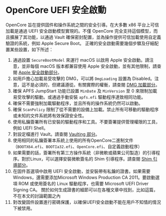 # OpenCore UEFI 安全啟動

OpenCore 旨在提供固件和操作系統之間的安全引導。在大多數 x86 平台上可信加載是通過 UEFI 安全啟動模型實現的。不僅 OpenCore 完全支持這個模型，而且擴展了其功能，以通過 Vault 確保密封配置，並為操作提供可信加載使用自定義驗證的系統，例如 Apple Secure Boot。 正確的安全啟動需要幾個步驟及仔細配置某些設置，如下所述：

1. 通過設置 `SecureBootModel` 來運行 macOS 以啟用 Apple 安全啟動。請注意，並非每個 macOS 版本都兼容使用 Apple 安全啟動，並有其他限制，請查閱 [Apple 安全啟動部分](macos/apple-secure-boot.md)。
2. 如用戶擔心加載易受攻擊的 DMG，可以將 `DmgLoading` 設置為 Disabled。注意，這不是必須的，但建議遵從。有關實際的權衡，請查閱 [DMG 加載部分](macos/dmg-loading.md)。
3. 確保 APFS JumpStart 功能已設置 `MinDate` 及 `MinVersion` 至 0 來限制加載易受攻擊的驅動。或通過手動安裝 `apfs.efi` 驅動程序達致相同功能。
4. 確保不需要強制加載驅動程序，並且所有的操作系統仍然可以啟動。
5. 確保 `ScanPolicy` 限制了從不需要的設備上加載。禁止所有可移動的驅動程序或未知的文件系統將有效保證安全性。
6. 使用私鑰簽署所有已安裝的驅動程序和工具。不要簽署提供管理權限的工具，例如 UEFI Shell。
7. 對設定檔進行 Vault。請查閱 [Vaulting 部分](macos/vaulting.md)。
8. 使用相同的私鑰簽署本系統上使用的所有OpenCore二進制文件（`BOOTX64.efi`、`BOOTIa32.efi`、`OpenCore.efi`、自定義啟動程序）
9.  如果需要的話，簽署所有第三方操作系統（非微軟或蘋果公司製造）的引導程序。對於Linux，可以選擇安裝微軟簽名的 Shim 引導程序。請查閱 [Shim 引導部分](linux/untitled.md)。
10. 在固件首選項中啟用 UEFI 安全啟動，並安裝帶有私鑰的證書。如果需要 Windows，還需要添加Microsoft Windows Production CA 2011。要啟動選項 ROM 或使用簽名的 Linux 驅動程序，也需要 Microsoft UEFI Driver Signing CA。 關於如何生成證書的細節可以在各種文章中找到，比如這篇，不在本文的討論範圍之內
11. 對改變固件設置進行密碼保護，以確保UEFI安全啟動不能在用戶不知情的情況下被禁用。



